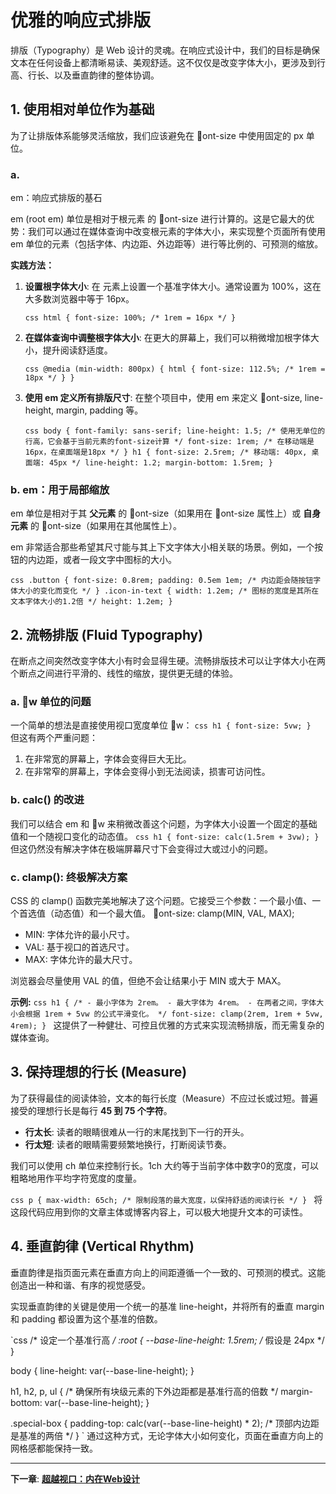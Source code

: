 ﻿# 优雅的响应式排版

排版（Typography）是 Web 设计的灵魂。在响应式设计中，我们的目标是确保文本在任何设备上都清晰易读、美观舒适。这不仅仅是改变字体大小，更涉及到行高、行长、以及垂直韵律的整体协调。

## 1. 使用相对单位作为基础

为了让排版体系能够灵活缩放，我们应该避免在 ont-size 中使用固定的 px 单位。

### a. em：响应式排版的基石

em (root em) 单位是相对于根元素 <html> 的 ont-size 进行计算的。这是它最大的优势：我们可以通过在媒体查询中改变根元素的字体大小，来实现整个页面所有使用 em 单位的元素（包括字体、内边距、外边距等）进行等比例的、可预测的缩放。

**实践方法：**

1.  **设置根字体大小**: 在 <html> 元素上设置一个基准字体大小。通常设置为 100%，这在大多数浏览器中等于 16px。

    `css
    html {
      font-size: 100%; /* 1rem = 16px */
    }
    `

2.  **在媒体查询中调整根字体大小**: 在更大的屏幕上，我们可以稍微增加根字体大小，提升阅读舒适度。

    `css
    @media (min-width: 800px) {
      html {
        font-size: 112.5%; /* 1rem = 18px */
      }
    }
    `

3.  **使用 em 定义所有排版尺寸**: 在整个项目中，使用 em 来定义 ont-size, line-height, margin, padding 等。

    `css
    body {
      font-family: sans-serif;
      line-height: 1.5; /* 使用无单位的行高，它会基于当前元素的font-size计算 */
      font-size: 1rem; /* 在移动端是16px，在桌面端是18px */
    }
    h1 {
      font-size: 2.5rem; /* 移动端: 40px, 桌面端: 45px */
      line-height: 1.2;
      margin-bottom: 1.5rem;
    }
    `

### b. em：用于局部缩放

em 单位是相对于其 **父元素** 的 ont-size（如果用在 ont-size 属性上）或 **自身元素** 的 ont-size（如果用在其他属性上）。

em 非常适合那些希望其尺寸能与其上下文字体大小相关联的场景。例如，一个按钮的内边距，或者一段文字中图标的大小。

`css
.button {
  font-size: 0.8rem;
  padding: 0.5em 1em; /* 内边距会随按钮字体大小的变化而变化 */
}
.icon-in-text {
  width: 1.2em; /* 图标的宽度是其所在文本字体大小的1.2倍 */
  height: 1.2em;
}
`

## 2. 流畅排版 (Fluid Typography)

在断点之间突然改变字体大小有时会显得生硬。流畅排版技术可以让字体大小在两个断点之间进行平滑的、线性的缩放，提供更无缝的体验。

### a. w 单位的问题
一个简单的想法是直接使用视口宽度单位 w：
`css
h1 {
  font-size: 5vw;
}
`
但这有两个严重问题：
1.  在非常宽的屏幕上，字体会变得巨大无比。
2.  在非常窄的屏幕上，字体会变得小到无法阅读，损害可访问性。

### b. calc() 的改进
我们可以结合 em 和 w 来稍微改善这个问题，为字体大小设置一个固定的基础值和一个随视口变化的动态值。
`css
h1 {
  font-size: calc(1.5rem + 3vw);
}
`
但这仍然没有解决字体在极端屏幕尺寸下会变得过大或过小的问题。

### c. clamp(): 终极解决方案

CSS 的 clamp() 函数完美地解决了这个问题。它接受三个参数：一个最小值、一个首选值（动态值）和一个最大值。
ont-size: clamp(MIN, VAL, MAX);

- MIN: 字体允许的最小尺寸。
- VAL: 基于视口的首选尺寸。
- MAX: 字体允许的最大尺寸。

浏览器会尽量使用 VAL 的值，但绝不会让结果小于 MIN 或大于 MAX。

**示例:**
`css
h1 {
  /*
    - 最小字体为 2rem。
    - 最大字体为 4rem。
    - 在两者之间，字体大小会根据 1rem + 5vw 的公式平滑变化。
  */
  font-size: clamp(2rem, 1rem + 5vw, 4rem);
}
`
这提供了一种健壮、可控且优雅的方式来实现流畅排版，而无需复杂的媒体查询。

## 3. 保持理想的行长 (Measure)

为了获得最佳的阅读体验，文本的每行长度（Measure）不应过长或过短。普遍接受的理想行长是每行 **45 到 75 个字符**。

- **行太长**: 读者的眼睛很难从一行的末尾找到下一行的开头。
- **行太短**: 读者的眼睛需要频繁地换行，打断阅读节奏。

我们可以使用 ch 单位来控制行长。1ch 大约等于当前字体中数字0的宽度，可以粗略地用作平均字符宽度的度量。

`css
p {
  max-width: 65ch; /* 限制段落的最大宽度，以保持舒适的阅读行长 */
}
`
将这段代码应用到你的文章主体或博客内容上，可以极大地提升文本的可读性。

## 4. 垂直韵律 (Vertical Rhythm)

垂直韵律是指页面元素在垂直方向上的间距遵循一个一致的、可预测的模式。这能创造出一种和谐、有序的视觉感受。

实现垂直韵律的关键是使用一个统一的基准 line-height，并将所有的垂直 margin 和 padding 都设置为这个基准的倍数。

`css
/* 设定一个基准行高 */
:root {
  --base-line-height: 1.5rem; /* 假设是 24px */
}

body {
  line-height: var(--base-line-height);
}

h1, h2, p, ul {
  /* 确保所有块级元素的下外边距都是基准行高的倍数 */
  margin-bottom: var(--base-line-height);
}

.special-box {
  padding-top: calc(var(--base-line-height) * 2); /* 顶部内边距是基准的两倍 */
}
`
通过这种方式，无论字体大小如何变化，页面在垂直方向上的网格感都能保持一致。

---
**下一章**: **[超越视口：内在Web设计](intrinsic-design.md)**
